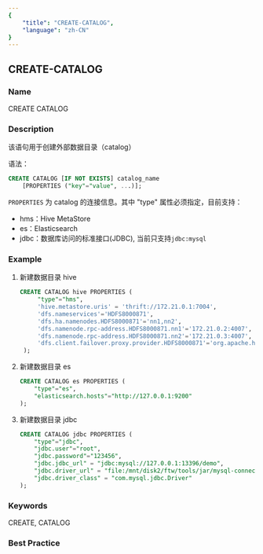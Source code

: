 ```yaml
---
{
    "title": "CREATE-CATALOG",
    "language": "zh-CN"
}
---
```


<!--
Licensed to the Apache Software Foundation (ASF) under one
or more contributor license agreements.  See the NOTICE file
distributed with this work for additional information
regarding copyright ownership.  The ASF licenses this file
to you under the Apache License, Version 2.0 (the
"License"); you may not use this file except in compliance
with the License.  You may obtain a copy of the License at

  http://www.apache.org/licenses/LICENSE-2.0

Unless required by applicable law or agreed to in writing,
software distributed under the License is distributed on an
"AS IS" BASIS, WITHOUT WARRANTIES OR CONDITIONS OF ANY
KIND, either express or implied.  See the License for the
specific language governing permissions and limitations
under the License.
-->

## CREATE-CATALOG

### Name

<version since="1.2">

CREATE CATALOG

</version>

### Description

该语句用于创建外部数据目录（catalog）

语法：

```sql
CREATE CATALOG [IF NOT EXISTS] catalog_name
    [PROPERTIES ("key"="value", ...)];
```

`PROPERTIES` 为 catalog 的连接信息。其中 "type" 属性必须指定，目前支持：

* hms：Hive MetaStore
* es：Elasticsearch
* jdbc：数据库访问的标准接口(JDBC), 当前只支持`jdbc:mysql`

### Example

1. 新建数据目录 hive

   ```sql
   CREATE CATALOG hive PROPERTIES (
		"type"="hms",
		'hive.metastore.uris' = 'thrift://172.21.0.1:7004',
		'dfs.nameservices'='HDFS8000871',
		'dfs.ha.namenodes.HDFS8000871'='nn1,nn2',
		'dfs.namenode.rpc-address.HDFS8000871.nn1'='172.21.0.2:4007',
		'dfs.namenode.rpc-address.HDFS8000871.nn2'='172.21.0.3:4007',
		'dfs.client.failover.proxy.provider.HDFS8000871'='org.apache.hadoop.hdfs.server.namenode.ha.ConfiguredFailoverProxyProvider'
	);
	```

2. 新建数据目录 es

   ```sql
   CREATE CATALOG es PROPERTIES (
	   "type"="es",
	   "elasticsearch.hosts"="http://127.0.0.1:9200"
   );
   ```

3. 新建数据目录 jdbc

	```sql
	CREATE CATALOG jdbc PROPERTIES (
		"type"="jdbc",
		"jdbc.user"="root",
		"jdbc.password"="123456",
		"jdbc.jdbc_url" = "jdbc:mysql://127.0.0.1:13396/demo",
		"jdbc.driver_url" = "file:/mnt/disk2/ftw/tools/jar/mysql-connector-java-5.1.47/mysql-connector-java-5.1.47.jar",
		"jdbc.driver_class" = "com.mysql.jdbc.Driver"
	);
	```

### Keywords

CREATE, CATALOG

### Best Practice

